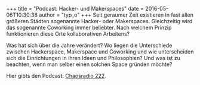 +++
title = "Podcast: Hacker- und Makerspaces"
date = 2016-05-06T10:30:38
author = "typ_o"
+++
Seit geraumer Zeit existieren in fast allen größeren Städten sogenannte
Hacker- oder Makerspaces. Gleichzeitig wird das sogenannte Coworking
immer beliebter. Nach welchem Prinzip funktionieren diese Orte
kollaborativen Arbeitens?  
  
Was hat sich über die Jahre verändert? Wo liegen die Unterschiede
zwischen Hackerspace, Makerspace und Coworking und wie unterscheiden
sich die Einrichtungen in ihren Ideen und Philosophien? Und was ist zu
beachten, wenn man selber einen solchen Space gründen möchte?  
  
Hier gibts den Podcast:
[Chaosradio 222](http://chaosradio.ccc.de/cr222.html).

